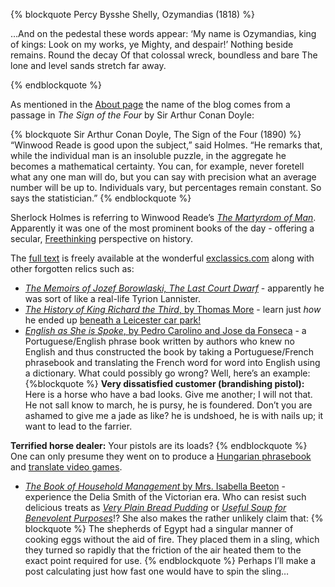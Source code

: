 {% blockquote Percy Bysshe Shelly, Ozymandias (1818) %}

…And on the pedestal these words appear: ‘My name is Ozymandias, king of
kings: Look on my works, ye Mighty, and despair!’ Nothing beside
remains. Round the decay Of that colossal wreck, boundless and bare The
lone and level sands stretch far away.

{% endblockquote %}

As mentioned in the [About page]({{%20root_url%20}}/about) the name of
the blog comes from a passage in *The Sign of the Four* by Sir Arthur
Conan Doyle:

{% blockquote Sir Arthur Conan Doyle, The Sign of the Four (1890) %}
“Winwood Reade is good upon the subject,” said Holmes. “He remarks that,
while the individual man is an insoluble puzzle, in the aggregate he
becomes a mathematical certainty. You can, for example, never foretell
what any one man will do, but you can say with precision what an average
number will be up to. Individuals vary, but percentages remain constant.
So says the statistician.” {% endblockquote %} <!-- more -->

Sherlock Holmes is referring to Winwood Reade’s [*The Martyrdom of
Man*](http://en.wikipedia.org/wiki/William_Winwood_Reade#The_Martyrdom_of_Man_.281872.29).
Apparently it was one of the most prominent books of the day - offering
a secular, [Freethinking](http://en.wikipedia.org/wiki/Freethought)
perspective on history.

The [full text](http://www.exclassics.com/martyrdom/mrtintro.htm) is
freely available at the wonderful
[exclassics.com](http://www.exclassics.com/) along with other forgotten
relics such as:

-   [*The Memoirs of Jozef Borowlaski, The Last Court
    Dwarf*](http://www.exclassics.com/dwarf/dwarfint.htm) - apparently
    he was sort of like a real-life Tyrion Lannister.
-   [*The History of King Richard the Third*, by Thomas
    More](http://www.exclassics.com/richard/richint.htm) - learn just
    *how* he ended up [beneath a Leicester car
    park!](http://www.bbc.co.uk/news/uk-england-leicestershire-21063882)
-   [*English as She is Spoke*, by Pedro Carolino and Jose da
    Fonseca](http://www.exclassics.com/espoke/espkint.htm) - a
    Portuguese/English phrase book written by authors who knew no
    English and thus constructed the book by taking a Portuguese/French
    phrasebook and translating the French word for word into English
    using a dictionary. What could possibly go wrong? Well, here’s an
    example: {%blockquote %} **Very dissatisfied customer (brandishing
    pistol):** Here is a horse who have a bad looks. Give me another; I
    will not that. He not sall know to march, he is pursy, he is
    foundered. Don’t you are ashamed to give me a jade as like? he is
    undshoed, he is with nails up; it want to lead to the farrier.

**Terrified horse dealer:** Your pistols are its loads? {% endblockquote
%} One can only presume they went on to produce a [Hungarian
phrasebook](http://en.wikipedia.org/wiki/Dirty_Hungarian_Phrasebook) and
[translate video
games](http://en.wikipedia.org/wiki/All_your_base_are_belong_to_us).

-   [*The Book of Household Management* by Mrs. Isabella
    Beeton](http://www.exclassics.com/beeton/beetintr.htm) - experience
    the Delia Smith of the Victorian era. Who can resist such delicious
    treats as [*Very Plain Bread
    Pudding*](http://www.exclassics.com/beeton/beet27.htm#P1251) or
    [*Useful Soup for Benevolent
    Purposes*](http://www.exclassics.com/beeton/beet6.htm#P165)!? She
    also makes the rather unlikely claim that: {% blockquote %} The
    shepherds of Egypt had a singular manner of cooking eggs without the
    aid of fire. They placed them in a sling, which they turned so
    rapidly that the friction of the air heated them to the exact point
    required for use. {% endblockquote %} Perhaps I’ll make a post
    calculating just how fast one would have to spin the sling…

